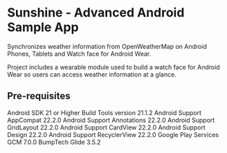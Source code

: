 Sunshine - Advanced Android Sample App
===================================

Synchronizes weather information from OpenWeatherMap on Android Phones, Tablets and Watch face for Android Wear. 

Project includes a wearable module used to build a watch face for Android Wear so users can access weather information at a glance.

Pre-requisites
--------------
Android SDK 21 or Higher
Build Tools version 21.1.2
Android Support AppCompat 22.2.0
Android Support Annotations 22.2.0
Android Support GridLayout 22.2.0
Android Support CardView 22.2.0
Android Support Design 22.2.0
Android Support RecyclerView 22.2.0
Google Play Services GCM 7.0.0
BumpTech Glide 3.5.2



